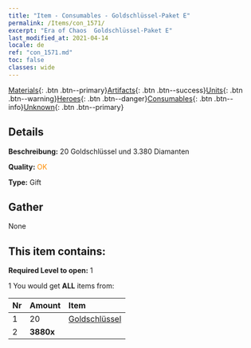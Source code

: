 ```yaml
---
title: "Item - Consumables - Goldschlüssel-Paket E"
permalink: /Items/con_1571/
excerpt: "Era of Chaos  Goldschlüssel-Paket E"
last_modified_at: 2021-04-14
locale: de
ref: "con_1571.md"
toc: false
classes: wide
---
```

 [Materials](/de/Items/){: .btn .btn--primary}[Artifacts](/de/Items/Artifacts/){: .btn .btn--success}[Units](/de/Items/Units/){: .btn .btn--warning}[Heroes](/de/Items/Heroes/){: .btn .btn--danger}[Consumables](/de/Items/Consumables/){: .btn .btn--info}[Unknown](/de/Items/Unknown/){: .btn .btn--primary}

## Details
 **Beschreibung:** 20 Goldschlüssel und 3.380 Diamanten

 **Quality:** <span style="color: #FF8C00">OK</span>

 **Type:** Gift

## Gather

  None

## This item contains:

 **Required Level to open:** 1

 1 You would get **ALL** items  from:

  | Nr | Amount |     Item    |
  |:---|:-------|:------------|
  | 1 | 20 | [Goldschlüssel](/de/Items/con_783/) | 
  | 2 |  **3880x** | <i class="fas fa-gem"/> |  | 
